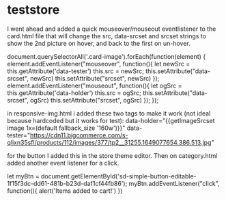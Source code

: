 # teststore

I went ahead and added a quick mouseover/mouseout eventlistener to the card.html file that will change the src, data-srcset and srcset strings to show the 2nd picture on hover, and back to the first on un-hover.

document.querySelectorAll('.card-image').forEach(function(element) {
element.addEventListener("mouseover", function(){
let newSrc = this.getAttribute('data-tester')
this.src = newSrc;
this.setAttribute("data-srcset", newSrc)
this.setAttribute("srcset", newSrc)
});
element.addEventListener("mouseout", function(){
let ogSrc = this.getAttribute('data-holder')
this.src = ogSrc;
this.setAttribute("data-srcset", ogSrc)
this.setAttribute("srcset", ogSrc)
});
});




in responsive-img.html i added these two tags to make it work (not ideal because hardcoded but it works for test):
data-holder="{{getImageSrcset image 1x=(default fallback_size '160w')}}"  data-tester="https://cdn11.bigcommerce.com/s-qlixn35sfl/products/112/images/377/tp2__31255.1649077654.386.513.jpg"


for the button I added this in the store theme editor.  Then on category.html added another event listener for a click.

let myBtn = document.getElementById('sd-simple-button-editable-1f15f3dc-dd61-481b-b23d-daf1cf44fb86');
    myBtn.addEventListener("click", function(){
        alert('Items added to cart!')
    })
